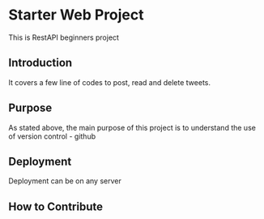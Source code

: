 # Starter Web Project
This is RestAPI beginners project

## Introduction
It covers a few line of codes to post, read and delete tweets. 

## Purpose
As stated above, the main purpose of this project is to understand the use of version control - github

## Deployment
Deployment can be on any server

## How to Contribute